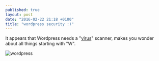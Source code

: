 ```yaml
---
published: true
layout: post
date: "2016-02-22 21:18 +0100"
title: "wordpress security :)"
---
```


It appears that Wordpress needs a "[virus](https://wordpress.org/plugins/wordfence/)" scanner, makes you wonder about all things starting with "W".

![wordpress]({{site.baseurl}}/media/wp.png)

